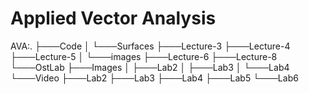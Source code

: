 # Applied Vector Analysis
AVA:.
├───Code
│   └───Surfaces
├───Lecture-3
├───Lecture-4
├───Lecture-5
│   └───images
├───Lecture-6
├───Lecture-8
└───OstLab
    ├───Images
    │   ├───Lab2
    │   ├───Lab3
    │   └───Lab4
    └───Video
        ├───Lab2
        ├───Lab3
        ├───Lab4
        ├───Lab5
        └───Lab6
